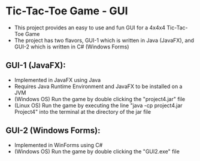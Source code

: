 # Tic-Tac-Toe Game - GUI
* This project provides an easy to use and fun GUI for a 4x4x4 Tic-Tac-Toe Game
* The project has two flavors, GUI-1 which is written in Java (JavaFX), and GUI-2 which is written in C# (Windows Forms)

## GUI-1 (JavaFX): 
* Implemented in JavaFX using Java
* Requires Java Runtime Environment and JavaFX to be installed on a JVM
* (Windows OS) Run the game by double clicking the "project4.jar" file
* (Linux OS) Run the game by executing the line "java -cp project4.jar Project4" into the terminal at the directory of the jar file

## GUI-2 (Windows Forms):
* Implemented in WinForms using C#
* (Windows OS) Run the game by double clicking the "GUI2.exe" file
